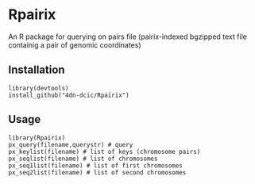 # Rpairix
An R package for querying on pairs file (pairix-indexed bgzipped text file containig a pair of genomic coordinates) 

## Installation
```
library(devtools)
install_github("4dn-dcic/Rpairix")
```

## Usage
```
library(Rpairix)
px_query(filename,querystr) # query
px_keylist(filename) # list of keys (chromosome pairs)
px_seqlist(filename) # list of chromosomes
px_seq1list(filename) # list of first chromosomes
px_seq2list(filename) # list of second chromosomes
```

